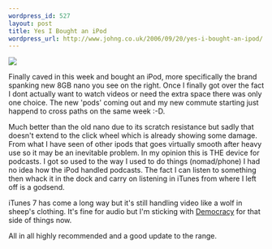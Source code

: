 ```yaml
--- 
wordpress_id: 527
layout: post
title: Yes I Bought an iPod
wordpress_url: http://www.johng.co.uk/2006/09/20/yes-i-bought-an-ipod/
---
```


![](http://www.johng.co.uk/wp-content/uploads/2006/09/dsc00298.JPG)

Finally caved in this week and bought an iPod, more specifically the brand spanking new 8GB nano you see on the right. Once I finally got over the fact I dont actually want to watch videos or need the extra space there was only one choice. The new 'pods' coming out and my new commute starting just happend to cross paths on the same week :-D.

Much better than the old nano due to its scratch resistance but sadly that doesn't extend to the click wheel which is already showing some damage. From what I have seen of other ipods that goes virtually smooth after heavy use so it may be an inevitable problem.
In my opinion this is THE device for podcasts. I got so used to the way I used to do things (nomad/phone) I had no idea how the iPod handled podcasts. The fact I can listen to something then whack it in the dock and carry on listening in iTunes from where I left off is a godsend.

iTunes 7 has come a long way but it's still handling video like a wolf in sheep's clothing. It's fine for audio but I'm sticking with <a href="http://www.getdemocracy.com/">Democracy</a> for that side of things now.

All in all highly recommended and a good update to the range.
